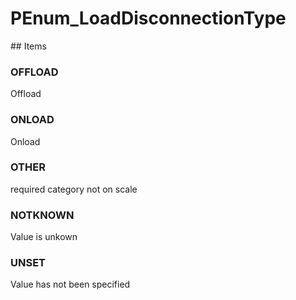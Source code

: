# PEnum_LoadDisconnectionType

<!-- end of definition -->## Items

### OFFLOAD
Offload

### ONLOAD
Onload

### OTHER
required category not on scale

### NOTKNOWN
Value is unkown

### UNSET
Value has not been specified

